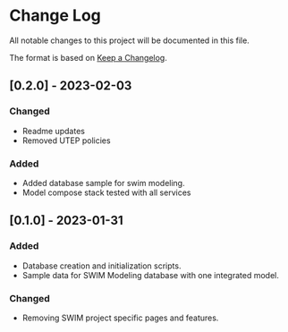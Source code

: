 # Change Log
All notable changes to this project will be documented in this file.

The format is based on [Keep a Changelog](http://keepachangelog.com/).

## [0.2.0] - 2023-02-03
### Changed
- Readme updates
- Removed UTEP policies

### Added
- Added database sample for swim modeling.
- Model compose stack tested with all services

## [0.1.0] - 2023-01-31
### Added
- Database creation and initialization scripts.
- Sample data for SWIM Modeling database with one integrated model.

### Changed
- Removing SWIM project specific pages and features.


